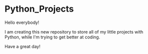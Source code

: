 # Python_Projects
Hello everybody! 

I am creating this new repository to store all of my little projects with Python, while I'm trying to get better at coding.

Have a great day!
